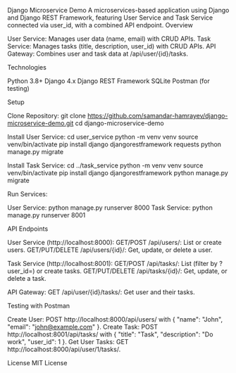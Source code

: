 Django Microservice Demo
A microservices-based application using Django and Django REST Framework, featuring User Service and Task Service connected via user_id, with a combined API endpoint.
Overview

User Service: Manages user data (name, email) with CRUD APIs.
Task Service: Manages tasks (title, description, user_id) with CRUD APIs.
API Gateway: Combines user and task data at /api/user/{id}/tasks.

Technologies

Python 3.8+
Django 4.x
Django REST Framework
SQLite
Postman (for testing)

Setup

Clone Repository:
git clone https://github.com/samandar-hamrayev/django-microservice-demo.git
cd django-microservice-demo


Install User Service:
cd user_service
python -m venv venv
source venv/bin/activate
pip install django djangorestframework requests
python manage.py migrate


Install Task Service:
cd ../task_service
python -m venv venv
source venv/bin/activate
pip install django djangorestframework
python manage.py migrate


Run Services:

User Service: python manage.py runserver 8000
Task Service: python manage.py runserver 8001



API Endpoints

User Service (http://localhost:8000):
GET/POST /api/users/: List or create users.
GET/PUT/DELETE /api/users/{id}/: Get, update, or delete a user.


Task Service (http://localhost:8001):
GET/POST /api/tasks/: List (filter by ?user_id=) or create tasks.
GET/PUT/DELETE /api/tasks/{id}/: Get, update, or delete a task.


API Gateway:
GET /api/user/{id}/tasks/: Get user and their tasks.



Testing with Postman

Create User: POST http://localhost:8000/api/users/ with { "name": "John", "email": "john@example.com" }.
Create Task: POST http://localhost:8001/api/tasks/ with { "title": "Task", "description": "Do work", "user_id": 1 }.
Get User Tasks: GET http://localhost:8000/api/user/1/tasks/.

License
MIT License
